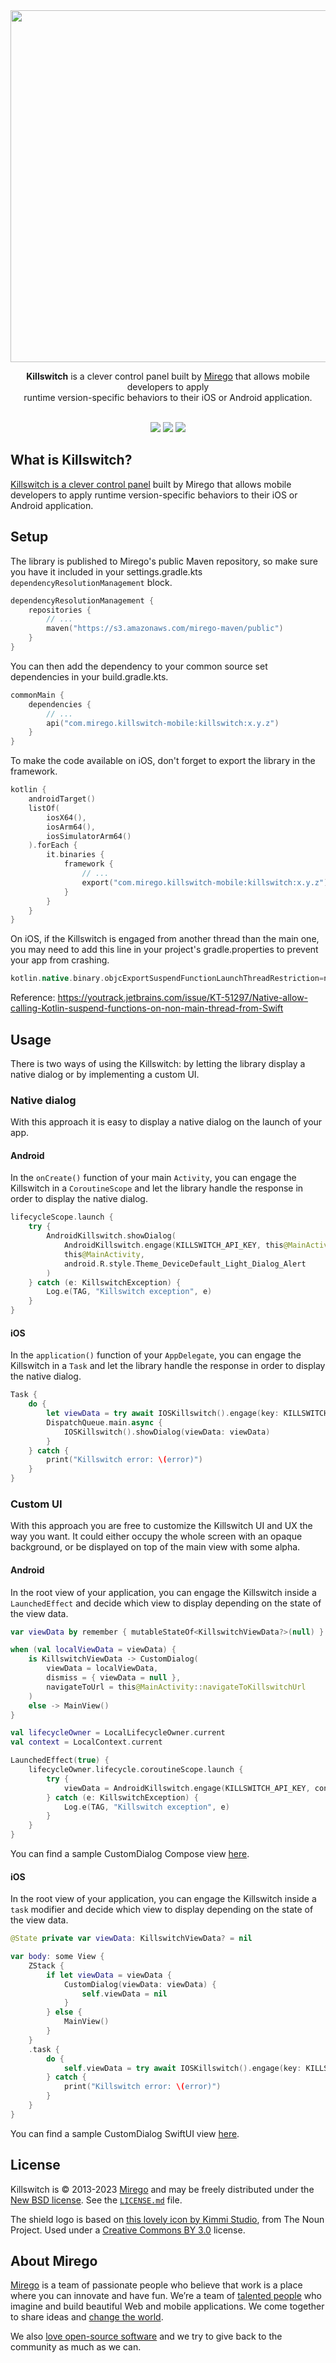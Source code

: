 <div align="center">
  <img src="https://user-images.githubusercontent.com/11348/151395659-3ebe29b6-b1d6-44fa-bb44-c42146c7e99a.png" width="563" />
  <p><strong>Killswitch</strong> is a clever control panel built by <a href="https://www.mirego.com">Mirego</a> that allows mobile developers to apply<br /> runtime version-specific behaviors to their iOS or Android application.</p>
  <br />
  <a href="https://github.com/mirego/killswitch-mobile/actions/workflows/ci.yaml"><img src="https://github.com/mirego/killswitch-mobile/actions/workflows/ci.yaml/badge.svg"/></a>
  <a href="https://kotlinlang.org/"><img src="https://img.shields.io/badge/kotlin-1.9.10-blue.svg?logo=kotlin"/></a>
  <a href="https://opensource.org/licenses/BSD-3-Clause"><img src="https://img.shields.io/badge/License-BSD_3--Clause-blue.svg"/></a>
</div>

## What is Killswitch?

[Killswitch is a clever control panel](https://github.com/mirego/killswitch) built by Mirego that allows mobile developers to apply runtime version-specific behaviors to their iOS or Android application.

## Setup

The library is published to Mirego's public Maven repository, so make sure you have it included in your settings.gradle.kts `dependencyResolutionManagement` block.

```kotlin
dependencyResolutionManagement {
    repositories {
        // ...
        maven("https://s3.amazonaws.com/mirego-maven/public")
    }
}
```

You can then add the dependency to your common source set dependencies in your build.gradle.kts.

```kotlin
commonMain {
    dependencies {
        // ...
        api("com.mirego.killswitch-mobile:killswitch:x.y.z")
    }
}
```

To make the code available on iOS, don't forget to export the library in the framework.

```kotlin
kotlin {
    androidTarget()
    listOf(
        iosX64(),
        iosArm64(),
        iosSimulatorArm64()
    ).forEach {
        it.binaries {
            framework {
                // ...
                export("com.mirego.killswitch-mobile:killswitch:x.y.z")
            }
        }
    }
}
```

On iOS, if the Killswitch is engaged from another thread than the main one, you may need to add this line in your project's gradle.properties to prevent your app from crashing.

```groovy
kotlin.native.binary.objcExportSuspendFunctionLaunchThreadRestriction=none
```

Reference: https://youtrack.jetbrains.com/issue/KT-51297/Native-allow-calling-Kotlin-suspend-functions-on-non-main-thread-from-Swift

## Usage

There is two ways of using the Killswitch: by letting the library display a native dialog or by implementing a custom UI.

### Native dialog

With this approach it is easy to display a native dialog on the launch of your app.

#### Android

In the `onCreate()` function of your main `Activity`, you can engage the Killswitch in a `CoroutineScope` and let the library handle the response in order to display the native dialog.

```kotlin
lifecycleScope.launch {
    try {
        AndroidKillswitch.showDialog(
            AndroidKillswitch.engage(KILLSWITCH_API_KEY, this@MainActivity, KILLSWITCH_URL),
            this@MainActivity,
            android.R.style.Theme_DeviceDefault_Light_Dialog_Alert
        )
    } catch (e: KillswitchException) {
        Log.e(TAG, "Killswitch exception", e)
    }
}
```

#### iOS

In the `application()` function of your `AppDelegate`, you can engage the Killswitch in a `Task` and let the library handle the response in order to display the native dialog.

```swift
Task {
    do {
        let viewData = try await IOSKillswitch().engage(key: KILLSWITCH_API_KEY, url: KILLSWITCH_URL)
        DispatchQueue.main.async {
            IOSKillswitch().showDialog(viewData: viewData)
        }
    } catch {
        print("Killswitch error: \(error)")
    }
}
```

### Custom UI

With this approach you are free to customize the Killswitch UI and UX the way you want. It could either occupy the whole screen with an opaque background, or be displayed on top of the main view with some alpha.

#### Android

In the root view of your application, you can engage the Killswitch inside a `LaunchedEffect` and decide which view to display depending on the state of the view data.

```kotlin
var viewData by remember { mutableStateOf<KillswitchViewData?>(null) }

when (val localViewData = viewData) {
    is KillswitchViewData -> CustomDialog(
        viewData = localViewData,
        dismiss = { viewData = null },
        navigateToUrl = this@MainActivity::navigateToKillswitchUrl
    )
    else -> MainView()
}

val lifecycleOwner = LocalLifecycleOwner.current
val context = LocalContext.current

LaunchedEffect(true) {
    lifecycleOwner.lifecycle.coroutineScope.launch {
        try {
            viewData = AndroidKillswitch.engage(KILLSWITCH_API_KEY, context, KILLSWITCH_URL)
        } catch (e: KillswitchException) {
            Log.e(TAG, "Killswitch exception", e)
        }
    }
}
```

You can find a sample CustomDialog Compose view [here](sample/android/src/main/java/com/mirego/killswitch/sample/CustomDialog.kt).

#### iOS

In the root view of your application, you can engage the Killswitch inside a `task` modifier and decide which view to display depending on the state of the view data.

```swift
@State private var viewData: KillswitchViewData? = nil

var body: some View {
    ZStack {
        if let viewData = viewData {
            CustomDialog(viewData: viewData) {
                self.viewData = nil
            }
        } else {
            MainView()
        }
    }
    .task {
        do {
            self.viewData = try await IOSKillswitch().engage(key: KILLSWITCH_API_KEY, url: KILLSWITCH_URL)
        } catch {
            print("Killswitch error: \(error)")
        }
    }
}
```

You can find a sample CustomDialog SwiftUI view [here](sample/ios/ios/CustomDialog.swift).

## License

Killswitch is © 2013-2023 [Mirego](https://www.mirego.com) and may be freely distributed under the [New BSD license](http://opensource.org/licenses/BSD-3-Clause). See the [`LICENSE.md`](https://github.com/mirego/killswitch/blob/main/LICENSE.md) file.

The shield logo is based on [this lovely icon by Kimmi Studio](https://thenounproject.com/icon/shield-1055246/), from The Noun Project. Used under a [Creative Commons BY 3.0](http://creativecommons.org/licenses/by/3.0/) license.

## About Mirego

[Mirego](https://www.mirego.com) is a team of passionate people who believe that work is a place where you can innovate and have fun. We’re a team of [talented people](https://life.mirego.com) who imagine and build beautiful Web and mobile applications. We come together to share ideas and [change the world](http://www.mirego.org).

We also [love open-source software](https://open.mirego.com) and we try to give back to the community as much as we can.
